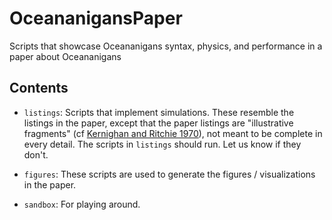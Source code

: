 # OceananigansPaper

Scripts that showcase Oceananigans syntax, physics, and performance in a paper about Oceananigans

## Contents

* `listings`: Scripts that implement simulations.
              These resemble the listings in the paper, except that the
              paper listings are "illustrative fragments" (cf [Kernighan and Ritchie 1970](https://en.wikipedia.org/wiki/The_C_Programming_Language)), not meant to be
              complete in every detail. The scripts in `listings` should run. Let us know if they don't.

* `figures`: These scripts are used to generate the figures / visualizations in the paper.

* `sandbox`: For playing around.


